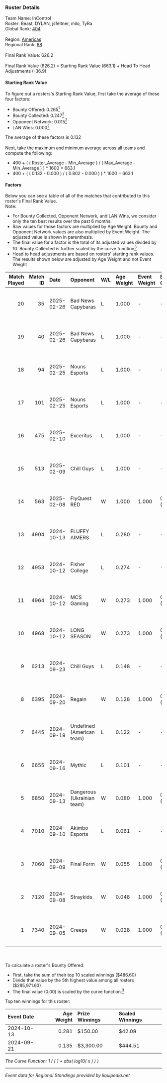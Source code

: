 ### Roster Details<br />
Team Name: InControl<br />
Roster: Beast, DYLAN, jsfeltner, milo, TyRa<br />
Global Rank: [404](../../standings_global_2025_02_28.md)<br />
<br />
Region: [Americas]( ../../standings_americas_2025_02_28.md)<br />
Regional Rank: [88]( ../../standings_americas_2025_02_28.md)<br />
<br />
Final Rank Value:  626.2<br />
<br />
Final Rank Value (626.2) = Starting Rank Value (663.1) + Head To Head Adjustments (-36.9)<br />

#### Starting Rank Value<br />
To figure out a rosters's Starting Rank Value, first take the average of these four factors:<br />
- Bounty Offered: 0.265[<sup>1</sup>](#table2)
- Bounty Collected: 0.247[<sup>2</sup>](#table1)
- Opponent Network: 0.015[<sup>2</sup>](#table1)
- LAN Wins: 0.000[<sup>2</sup>](#table1)

The average of these factors is 0.132<br />
<br />
Next, take the maximum and minimum average across all teams and compute the following:<br />
- 400 + ( ( Roster_Average - Min_Average ) / ( Max_Average - Min_Average ) ) * 1600 = 663.1
- 400 + ( ( 0.132 - 0.000 ) / ( 0.802 - 0.000 ) ) * 1600 = 663.1


#### Factors<br />
Below you can see a table of all of the matches that contributed to this roster's Final Rank Value.<br />
Note:<br />

- For Bounty Collected, Opponent Network, and LAN Wins, we consider only the ten best results over the past 6 months.
- Raw values for those factors are multiplied by Age Weight. Bounty and Opponent Network values are also multiplied by Event Weight. The adjusted value is shown in parenthesis.
- The final value for a factor is the total of its adjusted values divided by 10. Bounty Collected is further scaled by the curve function[<sup>3</sup>](#curveFunction)
- Head to head adjustments are based on rosters' starting rank values. The results shown below are adjusted by Age Weight and not Event Weight
<span id="table1"></span><br />


| Match Played | Match ID | Date       | Opponent                   | W/L | Age Weight | Event Weight | Bounty Collected | Opponent Network | LAN Wins  | H2H Adj. | Roster                                |
| -: | -: | :- | :- | :- | :- | :- | :- | :- | :- | -: | :- |
|           20 |       35 | 2025-02-26 | Bad News Capybaras         | L   | 1.000      | -            | -                | -                | -         |   -12.48 | Beast, DYLAN, jsfeltner, milo, TyRa   |
|           19 |       40 | 2025-02-26 | Bad News Capybaras         | L   | 1.000      | -            | -                | -                | -         |   -13.59 | Beast, DYLAN, jsfeltner, milo, TyRa   |
|           18 |       94 | 2025-02-25 | Nouns Esports              | L   | 1.000      | -            | -                | -                | -         |    -3.01 | Beast, DYLAN, jsfeltner, milo, TyRa   |
|           17 |      101 | 2025-02-25 | Nouns Esports              | L   | 1.000      | -            | -                | -                | -         |    -3.11 | Beast, DYLAN, jsfeltner, milo, TyRa   |
|           16 |      475 | 2025-02-10 | Exceritus                  | L   | 1.000      | -            | -                | -                | -         |   -14.91 | Beast, DYLAN, jsfeltner, milo, TyRa   |
|           15 |      513 | 2025-02-09 | Chill Guys                 | L   | 1.000      | -            | -                | -                | -         |    -4.47 | Beast, DYLAN, jsfeltner, milo, TyRa   |
|           14 |      563 | 2025-02-08 | FlyQuest RED               | W   | 1.000      | 1.000        | 0.008 (0.008)    | 0.094 (0.094)    | 0 (0.000) |    15.91 | Beast, DYLAN, jsfeltner, milo, TyRa   |
|           13 |     4904 | 2024-10-13 | FLUFFY AIMERS              | L   | 0.280      | -            | -                | -                | -         |    -2.01 | Andrew, DYLAN, jsfeltner, mason, TyRa |
|           12 |     4953 | 2024-10-12 | Fisher College             | L   | 0.274      | -            | -                | -                | -         |    -2.70 | Andrew, DYLAN, jsfeltner, mason, TyRa |
|           11 |     4964 | 2024-10-12 | MCS Gaming                 | W   | 0.273      | 1.000        | 0.003 (0.001)    | 0.169 (0.046)    | 0 (0.000) |     4.46 | Andrew, DYLAN, jsfeltner, mason, TyRa |
|           10 |     4968 | 2024-10-12 | LONG SEASON                | W   | 0.273      | 1.000        | 0.000 (0.000)    | 0.000 (0.000)    | 0 (0.000) |     1.62 | Andrew, DYLAN, jsfeltner, mason, TyRa |
|            9 |     6213 | 2024-09-23 | Chill Guys                 | L   | 0.148      | -            | -                | -                | -         |    -0.64 | DYLAN, FIEND, jsfeltner, mason, TyRa  |
|            8 |     6395 | 2024-09-20 | Regain                     | W   | 0.128      | 1.000        | 0.000 (0.000)    | 0.069 (0.009)    | 0 (0.000) |     1.18 | DYLAN, FIEND, jsfeltner, mason, TyRa  |
|            7 |     6445 | 2024-09-19 | Undefined (American team)  | L   | 0.122      | -            | -                | -                | -         |    -2.03 | DYLAN, FIEND, jsfeltner, mason, TyRa  |
|            6 |     6655 | 2024-09-16 | Mythic                     | L   | 0.101      | -            | -                | -                | -         |    -2.24 | DYLAN, FIEND, jsfeltner, mason, TyRa  |
|            5 |     6850 | 2024-09-13 | Dangerous (Ukrainian team) | W   | 0.080      | 1.000        | 0.000 (0.000)    | 0.000 (0.000)    | 0 (0.000) |     0.47 | DYLAN, FIEND, jsfeltner, mason, TyRa  |
|            4 |     7010 | 2024-09-10 | Akimbo Esports             | L   | 0.061      | -            | -                | -                | -         |    -0.73 | DYLAN, FIEND, jsfeltner, mason, TyRa  |
|            3 |     7060 | 2024-09-09 | Final Form                 | W   | 0.055      | 1.000        | 0.001 (0.000)    | 0.083 (0.005)    | 0 (0.000) |     0.78 | DYLAN, FIEND, jsfeltner, mason, TyRa  |
|            2 |     7120 | 2024-09-08 | Straykids                  | W   | 0.048      | 1.000        | 0.000 (0.000)    | 0.006 (0.000)    | 0 (0.000) |     0.45 | DYLAN, FIEND, jsfeltner, mason, TyRa  |
|            1 |     7340 | 2024-09-05 | Creeps                     | W   | 0.028      | 1.000        | 0.000 (0.000)    | 0.003 (0.000)    | 0 (0.000) |     0.17 | DYLAN, FIEND, jsfeltner, mason, TyRa  |

<br />
<span id="table2"></span><br />
To calculate a roster's Bounty Offered:<br />

- First, take the sum of their top 10 scaled winnings ($486.60)
- Divide that value by the 5th highest value among all rosters ($285,971.63)
- The final value (0.00) is scaled by the curve function.[<sup>3</sup>](#curveFunction)

Top ten winnings for this roster:<br />

| Event Date | Age Weight | Prize Winnings | Scaled Winnings |
| :- | -: | :- | :- |
| 2024-10-13 |      0.281 | $150.00        | $42.09          |
| 2024-09-21 |      0.135 | $3,300.00      | $444.51         |


<span id="curveFunction"></span>_The Curve Function: 1 / ( 1 + abs( log10( x ) ) )_<br />

---
_Event data for Regional Standings provided by liquipedia.net_<br />
